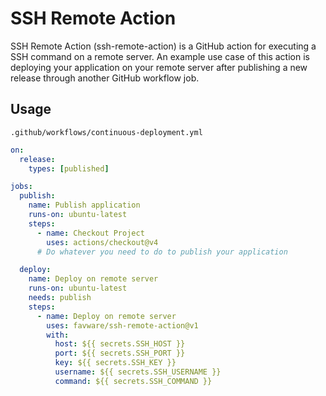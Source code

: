 # SSH Remote Action

SSH Remote Action (ssh-remote-action) is a GitHub action for executing a SSH command on a remote server.
An example use case of this action is deploying your application on your remote server after publishing a new release through another GitHub workflow job.

## Usage

`.github/workflows/continuous-deployment.yml`

```yml
on:
  release:
    types: [published]

jobs:
  publish:
    name: Publish application
    runs-on: ubuntu-latest
    steps:
      - name: Checkout Project
        uses: actions/checkout@v4
      # Do whatever you need to do to publish your application

  deploy:
    name: Deploy on remote server
    runs-on: ubuntu-latest
    needs: publish
    steps:
      - name: Deploy on remote server
        uses: favware/ssh-remote-action@v1
        with:
          host: ${{ secrets.SSH_HOST }}
          port: ${{ secrets.SSH_PORT }}
          key: ${{ secrets.SSH_KEY }}
          username: ${{ secrets.SSH_USERNAME }}
          command: ${{ secrets.SSH_COMMAND }}
```
